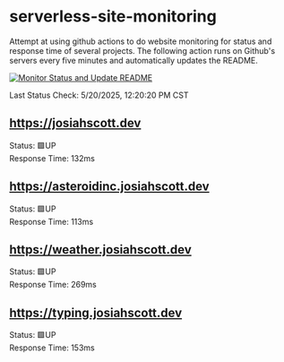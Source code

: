 # serverless-site-monitoring
Attempt at using github actions to do website monitoring for status and response time of several projects. The following action runs on Github's servers every five minutes and automatically updates the README.  

[![Monitor Status and Update README](https://github.com/JosiahSco/serverless-site-monitoring/actions/workflows/monitor.yaml/badge.svg)](https://github.com/JosiahSco/serverless-site-monitoring/actions/workflows/monitor.yaml)

Last Status Check: 5/20/2025, 12:20:20 PM CST

## https://josiahscott.dev
Status: 🟩UP  
Response Time: 132ms

## https://asteroidinc.josiahscott.dev
Status: 🟩UP  
Response Time: 113ms

## https://weather.josiahscott.dev
Status: 🟩UP  
Response Time: 269ms

## https://typing.josiahscott.dev
Status: 🟩UP  
Response Time: 153ms

